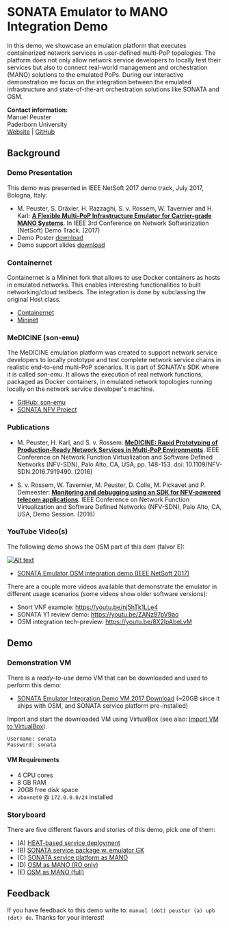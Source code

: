 # SONATA Emulator to MANO Integration Demo

In this demo, we showcase an emulation platform that executes containerized network services in user-defined multi-PoP topologies. The platform does not only allow network service developers to locally test their services but also to connect real-world management and orchestration (MANO) solutions to the emulated PoPs. During our interactive demonstration we focus on the integration between the emulated infrastructure and state-of-the-art orchestration solutions like SONATA and OSM.

**Contact information:**<br>
Manuel Peuster<br>
Paderborn University<br>
[Website](https://cs.uni-paderborn.de/cn/person/?tx_upbperson_personsite%5BpersonId%5D=13271&tx_upbperson_personsite%5Bcontroller%5D=Person&cHash=bafec92c0ada0bdfe8af6e2ed99efb4e) | [GitHub](https://github.com/mpeuster)

## Background

### Demo Presentation

This demo was presented in IEEE NetSoft 2017 demo track, July 2017, Bologna, Italy:

* M. Peuster, S. Dräxler, H. Razzaghi, S. v. Rossem, W. Tavernier and H. Karl: [**A Flexible Multi-PoP Infrastructure Emulator for Carrier-grade MANO Systems**](https://cs.uni-paderborn.de/fileadmin/informatik/fg/cn/Publications_Conference_Paper/Publications_Conference_Paper_2017/peuster_netsoft_demo_paper_2017.pdf). In IEEE 3rd Conference on Network Softwarization (NetSoft) Demo Track. (2017)
* Demo Poster [download](https://github.com/mpeuster/son-tutorials/raw/master/upb-emulator-mano-integration-demo/doc/poster-sonata-emulator-integration-demo.pdf)
* Demo support slides [download](https://github.com/mpeuster/son-tutorials/raw/master/upb-emulator-mano-integration-demo/doc/sonata-emulator-integration-demo-slides.pptx) 

### Containernet

Containernet is a Mininet fork that allows to use Docker containers as hosts in emulated networks. This enables interesting functionalities to built networking/cloud testbeds. The integration is done by subclassing the original Host class.

* [Containernet](https://github.com/containernet/containernet)
* [Mininet](http://mininet.org/)

### MeDICINE (son-emu)

The MeDICINE emulation platform was created to support network service developers to locally prototype and test complete network service chains in realistic end-to-end multi-PoP scenarios. It is part of SONATA's SDK where it is called _son-emu_. It allows the execution of real network functions, packaged as Docker containers, in emulated network topologies running locally on the network service developer's machine.

* [GitHub: son-emu](https://github.com/sonata-nfv/son-emu)
* [SONATA NFV Project](http://sonata-nfv.eu)

### Publications

* M. Peuster, H. Karl, and S. v. Rossem: **[MeDICINE: Rapid Prototyping of Production-Ready Network Services in Multi-PoP Environments](http://ieeexplore.ieee.org/document/7919490/)**. IEEE Conference on Network Function Virtualization and Software Defined Networks (NFV-SDN), Palo Alto, CA, USA, pp. 148-153. doi: 10.1109/NFV-SDN.2016.7919490. (2016)

* S. v. Rossem, W. Tavernier, M. Peuster, D. Colle, M. Pickavet and P. Demeester: **[Monitoring and debugging using an SDK for NFV-powered telecom applications](https://biblio.ugent.be/publication/8521281/file/8521284.pdf)**. IEEE Conference on Network Function Virtualization and Software Defined Networks (NFV-SDN), Palo Alto, CA, USA, Demo Session. (2016)

### YouTube Video(s)

The following demo shows the OSM part of this dem (falvor E):

[![Alt text](https://img.youtube.com/vi/pFL9wDNOBho/0.jpg)](https://www.youtube.com/watch?v=pFL9wDNOBho)

* [SONATA Emulator OSM integration demo (IEEE NetSoft 2017)](https://youtu.be/pFL9wDNOBho)

There are a couple more videos available that demonstrate the emulator in different usage scenarios (some videos show older software versions):

* Snort VNF example: https://youtu.be/nj5hTk1LLe4
* SONATA Y1 review demo: https://youtu.be/ZANz97pV9ao
* OSM integration tech-preview: https://youtu.be/8X2lpAbeLvM

## Demo

### Demonstration VM

There is a _ready-to-use_ demo VM that can be downloaded and used to perform this demo:

* [SONATA Emulator Integration Demo VM 2017 Download](https://www.amazon.de/clouddrive/share/tdR4RWvPRWPEfWRtwIlRCdWwoh8sQ4sq8MmaxS79lFr?ref_=cd_ph_share_link_copy) (~20GB since it ships with OSM, and SONATA service platform pre-installed)

Import and start the downloaded VM using VirtualBox (see also: [Import VM to VirtualBox](https://docs.oracle.com/cd/E26217_01/E26796/html/qs-import-vm.html)).

```
Username: sonata
Password: sonata
```

#### VM Requirements

* 4 CPU cores
* 8 GB RAM
* 20GB free disk space
* `vboxnet0` @ `172.0.0.0/24` installed

### Storyboard

There are five different flavors and stories of this demo, pick one of them:

* (A) [HEAT-based service deployment](../upb-emulator-mano-integration-demo/doc/story_heat.md)
* (B) [SONATA service package w. emulator GK](https://github.com/mpeuster/son-tutorials/blob/master/upb-emulator-mano-integration-demo/doc/stroy_sonata_dk.md)
* (C) [SONATA service platform as MANO](../upb-emulator-mano-integration-demo/doc/story_sonata_sp.md)
* (D) [OSM as MANO (RO only)](../upb-emulator-mano-integration-demo/doc/story_osm.md)
* (E) [OSM as MANO (full)](../upb-emulator-mano-integration-demo/doc/story_osm_gui.md)

## Feedback

If you have feedback to this demo write to: `manuel (dot) peuster (a) upb (dot) de`. Thanks for your interest!

